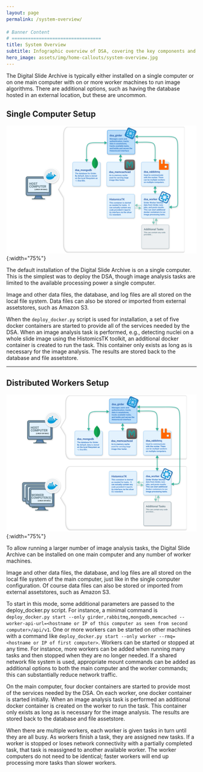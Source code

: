 ```yaml
---
layout: page
permalink: /system-overview/

# Banner Content
# =================================
title: System Overview
subtitle: Infographic overview of DSA, covering the key components and setup options.
hero_image: assets/img/home-callouts/system-overview.jpg
---
```


<div class="system-overview-page" markdown="1">

The Digital Slide Archive is typically either installed on a single computer or on one main computer with on or more worker machines to run image algorithms. There are additional options, such as having the database hosted in an external location, but these are uncommon.

## Single Computer Setup

![Single Computer Diagram](../assets/img/system-diagrams/system-diagram-single-computer-setup.svg "Single Computer Diagram"){:width="75%"}

The default installation of the Digital Slide Archive is on a single computer. This is the simplest was to deploy the DSA, though image analysis tasks are limited to the available processing power a single computer.

Image and other data files, the database, and log files are all stored on the local file system. Data files can also be stored or imported from external assetstores, such as Amazon S3.

When the `deploy_docker.py` script is used for installation, a set of five docker containers are started to provide all of the services needed by the DSA. When an image analysis task is performed, e.g., detecting nuclei on a whole slide image using the HistomicsTK toolkit, an additional docker container is created to run the task. This container only exists as long as is necessary for the image analysis. The results are stored back to the database and file assetstore.

---

## Distributed Workers Setup

![Distributed Workers Setup](../assets/img/system-diagrams/system-diagram-distributed-workers-setup.svg "Distributed Workers Setup Diagram"){:width="75%"}

To allow running a larger number of image analysis tasks, the Digital Slide Archive can be installed on one main computer and any number of worker machines.

Image and other data files, the database, and log files are all stored on the local file system of the main computer, just like in the single computer configuration. Of course data files can also be stored or imported from external assetstores, such as Amazon S3.

To start in this mode, some additional parameters are passed to the deploy_docker.py script. For instance, a minimal command is `deploy_docker.py start --only girder,rabbitmq,mongodb,memcached --worker-api-url=<hostname or IP of this computer as seen from second computer>/api/v1`. One or more workers can be started on other machines with a command like `deploy_docker.py start --only worker --rmq=<hostname or IP of first computer>`. Workers can be started or stopped at any time. For instance, more workers can be added when running many tasks and then stopped when they are no longer needed. If a shared network file system is used, appropriate mount commands can be added as additional options to both the main computer and the worker commands; this can substantially reduce network traffic.

On the main computer, four docker containers are started to provide most of the services needed by the DSA. On each worker, one docker container is started initially. When an image analysis task is performed an additional docker container is created on the worker to run the task. This container only exists as long as is necessary for the image analysis. The results are stored back to the database and file assetstore.

When there are multiple workers, each worker is given tasks in turn until they are all busy. As workers finish a task, they are assigned new tasks. If a worker is stopped or loses network connectivity with a partially completed task, that task is reassigned to another available worker. The worker computers do not need to be identical; faster workers will end up processing more tasks than slower workers.
